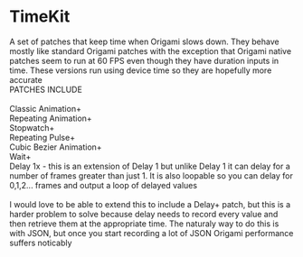 # TimeKit
A set of patches that keep time when Origami slows down. 
They behave mostly like standard Origami patches with the exception that Origami native patches seem to run at 60 FPS even though they have duration inputs in time. These versions run using device time so they are hopefully more accurate
<br />
PATCHES INCLUDE <br />
<br />
Classic Animation+ <br />
Repeating Animation+ <br />
Stopwatch+ <br />
Repeating Pulse+ <br />
Cubic Bezier Animation+ <br />
Wait+ <br />
Delay 1x - this is an extension of Delay 1 but unlike Delay 1 it can delay for a number of frames greater than just 1. It is also loopable so you can delay for 0,1,2... frames and output a loop of delayed values <br />
<br />
I would love to be able to extend this to include a Delay+ patch, but this is a harder problem to solve because delay needs to record every value and then retrieve them at the appropriate time. The naturaly way to do this is with JSON, but once you start recording a lot of JSON Origami performance suffers noticably
